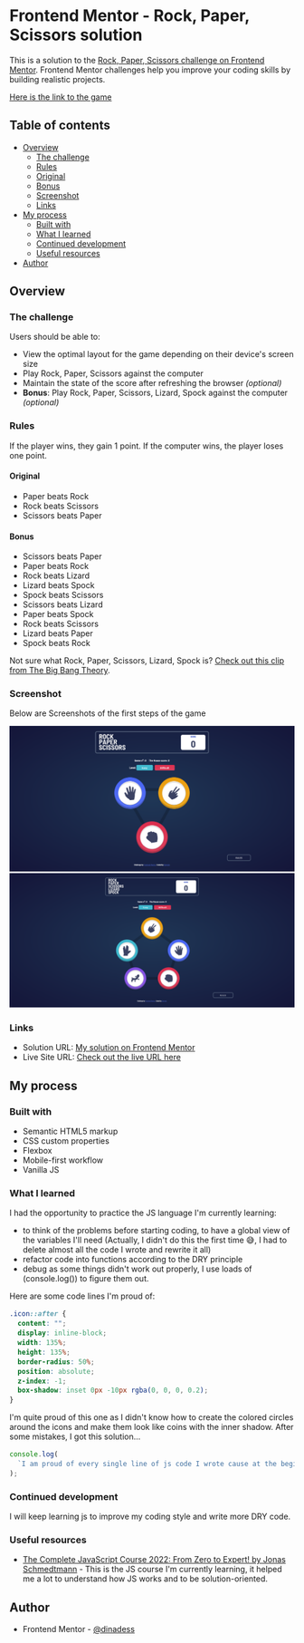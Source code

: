 # Frontend Mentor - Rock, Paper, Scissors solution

This is a solution to the [Rock, Paper, Scissors challenge on Frontend Mentor](https://www.frontendmentor.io/challenges/rock-paper-scissors-game-pTgwgvgH). Frontend Mentor challenges help you improve your coding skills by building realistic projects.

[Here is the link to the game](https://dinadess.github.io/rock-paper-scissors-fm/)

## Table of contents

- [Overview](#overview)
  - [The challenge](#the-challenge)
  - [Rules](#rules)
  - [Original](#original)
  - [Bonus](#bonus)
  - [Screenshot](#screenshot)
  - [Links](#links)
- [My process](#my-process)
  - [Built with](#built-with)
  - [What I learned](#what-i-learned)
  - [Continued development](#continued-development)
  - [Useful resources](#useful-resources)
- [Author](#author)

## Overview

### The challenge

Users should be able to:

- View the optimal layout for the game depending on their device's screen size
- Play Rock, Paper, Scissors against the computer
- Maintain the state of the score after refreshing the browser _(optional)_
- **Bonus**: Play Rock, Paper, Scissors, Lizard, Spock against the computer _(optional)_

### Rules

If the player wins, they gain 1 point. If the computer wins, the player loses one point.

#### Original

- Paper beats Rock
- Rock beats Scissors
- Scissors beats Paper

#### Bonus

- Scissors beats Paper
- Paper beats Rock
- Rock beats Lizard
- Lizard beats Spock
- Spock beats Scissors
- Scissors beats Lizard
- Paper beats Spock
- Rock beats Scissors
- Lizard beats Paper
- Spock beats Rock

Not sure what Rock, Paper, Scissors, Lizard, Spock is? [Check out this clip from The Big Bang Theory](https://www.youtube.com/watch?v=iSHPVCBsnLw).

### Screenshot

Below are Screenshots of the first steps of the game

![Screenshot of the Original (Rock Paper Scissors) Game](./images/Rock-Paper-Scissors.png)
![Screenshot of the Bonus (Rock Paper Scissors Lizard Spock) Game](./images/Rock-Paper-Scissors-Lizard-Spock.png)

### Links

- Solution URL: [My solution on Frontend Mentor](https://www.frontendmentor.io/solutions/responsive-rock-paper-scissors-css-flexbox-vanilla-js-7UV0WQm62)
- Live Site URL: [Check out the live URL here](https://dinadess.github.io/rock-paper-scissors-fm/)

## My process

### Built with

- Semantic HTML5 markup
- CSS custom properties
- Flexbox
- Mobile-first workflow
- Vanilla JS

### What I learned

I had the opportunity to practice the JS language I'm currently learning:

- to think of the problems before starting coding, to have a global view of the variables I'll need (Actually,
  I didn't do this the first time 😅, I had to delete almost all the code I wrote and rewrite it all)
- refactor code into functions according to the DRY principle
- debug as some things didn't work out properly, I use loads of (console.log()) to figure them out.

Here are some code lines I'm proud of:

```css
.icon::after {
  content: "";
  display: inline-block;
  width: 135%;
  height: 135%;
  border-radius: 50%;
  position: absolute;
  z-index: -1;
  box-shadow: inset 0px -10px rgba(0, 0, 0, 0.2);
}
```

I'm quite proud of this one as I didn't know how to create the colored circles around the icons and make
them look like coins with the inner shadow.
After some mistakes, I got this solution...

```js
console.log(
  `I am proud of every single line of js code I wrote cause at the beginning I thought it would be a very big challenge but finally I nailed it!`
);
```

### Continued development

I will keep learning js to improve my coding style and write more DRY code.

### Useful resources

- [The Complete JavaScript Course 2022: From Zero to Expert! by Jonas Schmedtmann](https://www.udemy.com/course/the-complete-javascript-course/) - This is the JS course I'm currently learning, it helped me a lot to understand how JS works and to be solution-oriented.

## Author

- Frontend Mentor - [@dinadess](https://www.frontendmentor.io/profile/dinadess)
